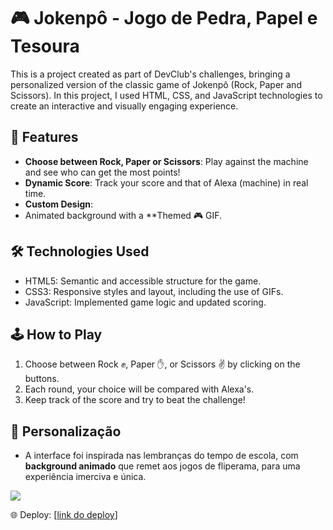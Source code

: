 # 🎮 Jokenpô - Jogo de Pedra, Papel e Tesoura
<p>
This is a project created as part of DevClub's challenges, bringing a personalized version of the classic game of Jokenpô (Rock, Paper and Scissors). In this project, I used HTML, CSS, and JavaScript technologies to create an interactive and visually engaging experience.

## 📌 Features
- **Choose between Rock, Paper or Scissors**: Play against the machine and see who can get the most points!
- **Dynamic Score**: Track your score and that of Alexa (machine) in real time.
- **Custom Design**: 
- Animated background with a **Themed 🎮 GIF.

## 🛠️ Technologies Used
- HTML5: Semantic and accessible structure for the game.
- CSS3: Responsive styles and layout, including the use of GIFs.
- JavaScript: Implemented game logic and updated scoring.

## 🕹️ How to Play
1. Choose between Rock ✊, Paper ✋, or Scissors ✌️ by clicking on the buttons.
2. Each round, your choice will be compared with Alexa's.
3. Keep track of the score and try to beat the challenge!

## 🎨 Personalização
- A interface foi inspirada nas lembranças do tempo de escola, com **background animado** que remet aos jogos de fliperama, para uma experiência imerciva e única.
</p>
<img src="./assets/Jokenpô1.jpg">

🌐 Deploy: [[link do deploy]( ?)]
